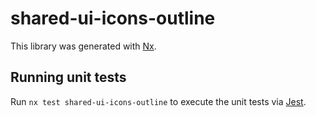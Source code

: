 # shared-ui-icons-outline

This library was generated with [Nx](https://nx.dev).

## Running unit tests

Run `nx test shared-ui-icons-outline` to execute the unit tests via [Jest](https://jestjs.io).
